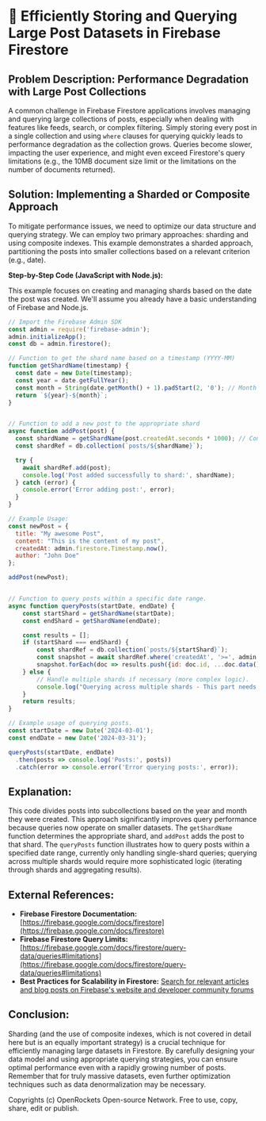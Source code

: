 # 🐞 Efficiently Storing and Querying Large Post Datasets in Firebase Firestore


## Problem Description:  Performance Degradation with Large Post Collections

A common challenge in Firebase Firestore applications involves managing and querying large collections of posts, especially when dealing with features like feeds, search, or complex filtering.  Simply storing every post in a single collection and using `where` clauses for querying quickly leads to performance degradation as the collection grows.  Queries become slower, impacting the user experience, and might even exceed Firestore's query limitations (e.g., the 10MB document size limit or the limitations on the number of documents returned).


## Solution:  Implementing a Sharded or Composite Approach

To mitigate performance issues, we need to optimize our data structure and querying strategy. We can employ two primary approaches: sharding and using composite indexes.  This example demonstrates a sharded approach, partitioning the posts into smaller collections based on a relevant criterion (e.g., date).

**Step-by-Step Code (JavaScript with Node.js):**

This example focuses on creating and managing shards based on the date the post was created.  We'll assume you already have a basic understanding of Firebase and Node.js.


```javascript
// Import the Firebase Admin SDK
const admin = require('firebase-admin');
admin.initializeApp();
const db = admin.firestore();

// Function to get the shard name based on a timestamp (YYYY-MM)
function getShardName(timestamp) {
  const date = new Date(timestamp);
  const year = date.getFullYear();
  const month = String(date.getMonth() + 1).padStart(2, '0'); // Month is 0-indexed
  return `${year}-${month}`;
}


// Function to add a new post to the appropriate shard
async function addPost(post) {
  const shardName = getShardName(post.createdAt.seconds * 1000); // Convert seconds to milliseconds
  const shardRef = db.collection(`posts/${shardName}`);

  try {
    await shardRef.add(post);
    console.log('Post added successfully to shard:', shardName);
  } catch (error) {
    console.error('Error adding post:', error);
  }
}

// Example Usage:
const newPost = {
  title: "My awesome Post",
  content: "This is the content of my post",
  createdAt: admin.firestore.Timestamp.now(),
  author: "John Doe"
};

addPost(newPost);


// Function to query posts within a specific date range.
async function queryPosts(startDate, endDate) {
    const startShard = getShardName(startDate);
    const endShard = getShardName(endDate);

    const results = [];
    if (startShard === endShard) {
        const shardRef = db.collection(`posts/${startShard}`);
        const snapshot = await shardRef.where('createdAt', '>=', admin.firestore.Timestamp.fromDate(new Date(startDate))).where('createdAt', '<=', admin.firestore.Timestamp.fromDate(new Date(endDate))).get();
        snapshot.forEach(doc => results.push({id: doc.id, ...doc.data()}));
    } else {
        // Handle multiple shards if necessary (more complex logic).
        console.log("Querying across multiple shards - This part needs further implementation depending on your needs.");
    }
    return results;
}

// Example usage of querying posts.
const startDate = new Date('2024-03-01');
const endDate = new Date('2024-03-31');

queryPosts(startDate, endDate)
  .then(posts => console.log('Posts:', posts))
  .catch(error => console.error('Error querying posts:', error));
```


## Explanation:

This code divides posts into subcollections based on the year and month they were created.  This approach significantly improves query performance because queries now operate on smaller datasets.  The `getShardName` function determines the appropriate shard, and `addPost` adds the post to that shard.  The `queryPosts` function illustrates how to query posts within a specified date range, currently only handling single-shard queries; querying across multiple shards would require more sophisticated logic (iterating through shards and aggregating results).


## External References:

* **Firebase Firestore Documentation:** [https://firebase.google.com/docs/firestore](https://firebase.google.com/docs/firestore)
* **Firebase Firestore Query Limits:** [https://firebase.google.com/docs/firestore/query-data/queries#limitations](https://firebase.google.com/docs/firestore/query-data/queries#limitations)
* **Best Practices for Scalability in Firestore:** [Search for relevant articles and blog posts on Firebase's website and developer community forums](https://firebase.google.com/support)


## Conclusion:

Sharding (and the use of composite indexes, which is not covered in detail here but is an equally important strategy) is a crucial technique for efficiently managing large datasets in Firestore.  By carefully designing your data model and using appropriate querying strategies, you can ensure optimal performance even with a rapidly growing number of posts.  Remember that for truly massive datasets, even further optimization techniques such as data denormalization may be necessary.

Copyrights (c) OpenRockets Open-source Network. Free to use, copy, share, edit or publish.


